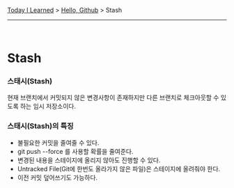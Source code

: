 [Today I Learned](/README.md) > [Hello, Github](/Git/Hello%20Github/README.md) > Stash

---

</br>

# Stash

### 스태시(Stash)
현재 브랜치에서 커밋되지 않은 변경사항이 존재하지만 다른 브랜치로 체크아웃할 수 있도록 하는 임시 저장소이다.

### 스태시(Stash)의 특징
- 불필요한 커밋을 줄여줄 수 있다.
- git push --force 를 사용할 확률을 줄여준다.
- 변경된 내용을 스테이지에 올리지 않아도 진행할 수 있다.
- Untracked File(Git에 한번도 올라가지 않은 파일)은 스테이지에 올려줘야 한다.
- 이전 커밋 덮어쓰기도 가능하다.